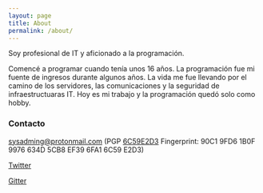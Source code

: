 ```yaml
---
layout: page
title: About
permalink: /about/
---
```


Soy profesional de IT y aficionado a la programación.

Comencé a programar cuando tenía unos 16 años. La programación fue mi fuente de ingresos durante algunos años. 
La vida me fue llevando por el camino de los servidores, las comunicaciones y la seguridad de infraestructuaras IT.
Hoy es mi trabajo y la programación quedó solo como hobby.

### Contacto

[sysadming@protonmail.com](mailto:sysadming@protonmail.com)
(PGP [6C59E2D3](http://pgp.mit.edu/pks/lookup?op=get&search=0xEF396FA16C59E2D3)
Fingerprint: 90C1 9FD6 1B0F 9976 634D 5CB8 EF39 6FA1 6C59 E2D3)

[Twitter](https://twitter.com/sysadming)

[Gitter](https://gitter.im/sysadming/Lobby)
